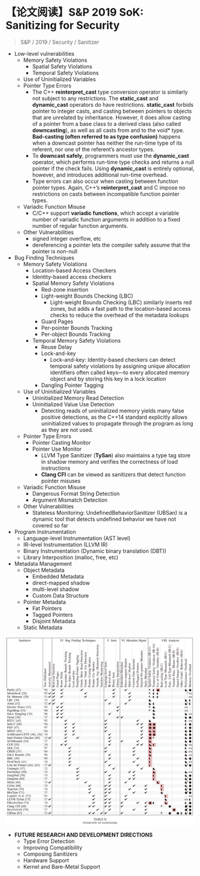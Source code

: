 # 【论文阅读】S&P 2019 SoK: Sanitizing for Security

> S&P / 2019 / Security / Sanitizer

- Low-level vulnerabilities
  - Memory Safety Violations
    - Spatial Safety Violations
    - Temporal Safety Violations
  - Use of Uninitialized Variables
  - Pointer Type Errors
    - The C++ **reinterpret_cast** type conversion operator is similarly not subject to any restrictions. The **static_cast** and **dynamic_cast** operators do have restrictions. **static_cast** forbids pointer to integer casts, and casting between pointers to objects that are unrelated by inheritance. However, it does allow casting of a pointer from a base class to a derived class (also called **downcasting**), as well as all casts from and to the void\* type. **Bad-casting (often referred to as type confusion)** happens when a downcast pointer has neither the run-time type of its referent, nor one of the referent’s ancestor types.
    - To **downcast safely**, programmers must use the **dynamic_cast** operator, which performs run-time type checks and returns a null pointer if the check fails. Using **dynamic_cast** is entirely optional, however, and introduces additional run-time overhead.
    - Type errors can also occur when casting between function pointer types. Again, C++’s **reinterpret_cast** and C impose no restrictions on casts between incompatible function pointer types.
  - Variadic Function Misuse
    - C/C++ support **variadic functions**, which accept a variable number of variadic function arguments in addition to a fixed number of regular function arguments.
  - Other Vulnerabilities
    - signed integer overflow, etc
    - dereferencing a pointer lets the compiler safely assume that the pointer is non-null
- Bug Finding Techniques
  - Memory Safety Violations
    - Location-based Access Checkers
    - Identity-based access checkers
    - Spatial Memory Safety Violations
      - Red-zone insertion
      - Light-weight Bounds Checking (LBC)
        - Light-weight Bounds Checking (LBC) similarly inserts red
          zones, but adds a fast path to the location-based access checks to reduce the overhead of the metadata lookups
      - Guard Pages
      - Per-pointer Bounds Tracking
      - Per-object Bounds Tracking
    - Temporal Memory Safety Violations
      - Reuse Delay
      - Lock-and-key
        - Lock-and-key: Identity-based checkers can detect temporal safety violations by assigning unique allocation identifiers often called keys—to every allocated memory object and by storing this key in a lock location
      - Dangling Pointer Tagging
  - Use of Uninitialized Variables
    - Uninitialized Memory Read Detection
    - Uninitialized Value Use Detection
      - Detecting reads of uninitialized memory yields many false positive detections, as the C++14 standard explicitly allows uninitialized values to propagate through the program as long as they are not used.
  - Pointer Type Errors
    - Pointer Casting Monitor
    - Pointer Use Monitor
      - LLVM Type Sanitizer (**TySan**) also maintains a type tag store in shadow memory and verifies the correctness of load instructions
      - **Clang CFI** can be viewed as sanitizers that detect function pointer misuses
  - Variadic Function Misuse
    - Dangerous Format String Detection
    - Argument Mismatch Detection
  - Other Vulnerabilities
    - Stateless Monitoring: UndefinedBehaviorSanitizer (UBSan)
      is a dynamic tool that detects undefined behavior we have
      not covered so far
- Program Instrumentation
  - Language-level Instrumentation (AST level)
  - IR-level Instrumentation (LLVM IR)
  - Binary Instrumentation (Dynamic binary translation (DBT))
  - Library Interposition (malloc, free, etc)
- Metadata Management
  - Object Metadata
    - Embedded Metadata
    - direct-mapped shadow
    - multi-level shadow
    - Custom Data Structure
  - Pointer Metadata
    - Fat Pointers
    - Tagged Pointers
    - Disjoint Metadata
  - Static Metadata

![image-20200902121132217](2020-09-02-111847.assets/image-20200902121132217.png)

- **FUTURE RESEARCH AND DEVELOPMENT DIRECTIONS**
  - Type Error Detection
  - Improving Compatibility
  - Composing Sanitizers
  - Hardware Support
  - Kernel and Bare-Metal Support